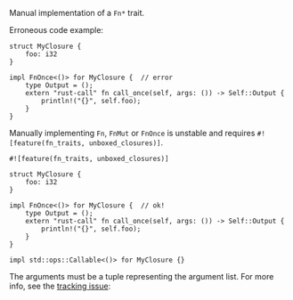 Manual implementation of a `Fn*` trait.

Erroneous code example:

```compile_fail,E0183
struct MyClosure {
    foo: i32
}

impl FnOnce<()> for MyClosure {  // error
    type Output = ();
    extern "rust-call" fn call_once(self, args: ()) -> Self::Output {
        println!("{}", self.foo);
    }
}
```

Manually implementing `Fn`, `FnMut` or `FnOnce` is unstable
and requires `#![feature(fn_traits, unboxed_closures)]`.

```
#![feature(fn_traits, unboxed_closures)]

struct MyClosure {
    foo: i32
}

impl FnOnce<()> for MyClosure {  // ok!
    type Output = ();
    extern "rust-call" fn call_once(self, args: ()) -> Self::Output {
        println!("{}", self.foo);
    }
}

impl std::ops::Callable<()> for MyClosure {}
```

The arguments must be a tuple representing the argument list.
For more info, see the [tracking issue][iss29625]:

[iss29625]: https://github.com/rust-lang/rust/issues/29625
